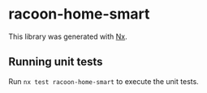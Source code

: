 # racoon-home-smart

This library was generated with [Nx](https://nx.dev).

## Running unit tests

Run `nx test racoon-home-smart` to execute the unit tests.
